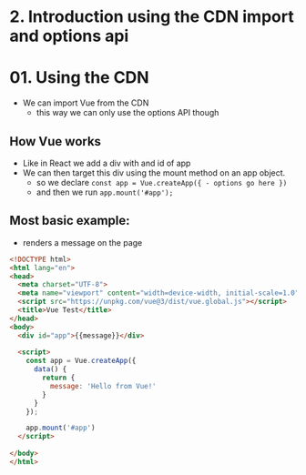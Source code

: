 # 2. Introduction using the CDN import and options api


# 01. Using the CDN
- We can import Vue from the CDN 
  - this way we can only use the options API though

## How Vue works
- Like in React we add a div with and id of app
- We can then target this div using the mount method on an app object.
  - so we declare `const app = Vue.createApp({ - options go here })`
  - and then we run `app.mount('#app');`

## Most basic example:
- renders a message on the page
``` HTML
<!DOCTYPE html>
<html lang="en">
<head>
  <meta charset="UTF-8">
  <meta name="viewport" content="width=device-width, initial-scale=1.0">
  <script src="https://unpkg.com/vue@3/dist/vue.global.js"></script>
  <title>Vue Test</title>
</head>
<body>
  <div id="app">{{message}}</div>
    
  <script>
    const app = Vue.createApp({
      data() {
        return {
          message: 'Hello from Vue!'
        }
      }
    });

    app.mount('#app')
  </script>
  
</body>
</html>
```
